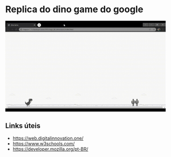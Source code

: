 # Replica do dino game do google

![DinoGame](img/Dino_Game.gif)

## Links úteis

* https://web.digitalinnovation.one/
* https://www.w3schools.com/
* https://developer.mozilla.org/pt-BR/